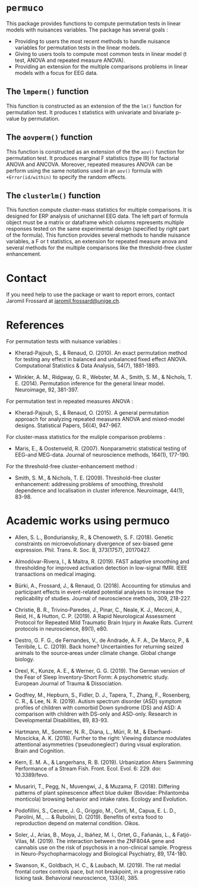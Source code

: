 
# `permuco`

This package provides functions to compute permutation tests in linear
models with nuisances variables. The package has several goals :

  - Providing to users the most recent methods to handle nuisance
    variables for permutation tests in the linear models.
  - Giving to users tools to compute most common tests in linear model
    (t test, ANOVA and repeated measure ANOVA).
  - Providing an extension for the multiple comparisons problems in
    linear models with a focus for EEG data.

## The `lmperm()` function

This function is constructed as an extension of the the `lm()` function
for permutation test. It produces t statistics with univariate and
bivariate p-value by permutation.

## The `aovperm()` function

This function is constructed as an extension of the the `aov()` function
for permutation test. It produces marginal F statistics (type III) for
factorial ANOVA and ANCOVA. Moreover, repeated measures ANOVA can be
perform using the same notations used in an `aov()` formula with
`+Error(id/within)` to specify the random effects.

## The `clusterlm()` function

This function compute cluster-mass statistics for multiple comparisons.
It is designed for ERP analysis of unichannel EEG data. The left part of
formula object must be a matrix or dataframe which columns represents
multiple responses tested on the same experimental design (specified by
right part of the formula). This function provides several methods to
handle nuisance variables, a F or t statistics, an extension for
repeated measure anova and several methods for the multiple comparisons
like the threshold-free cluster enhancement.

# Contact

If you need help to use the package or want to report errors, contact
Jaromil Frossard at <jaromil.frossard@unige.ch>.

# References

For permutation tests with nuisance variables :

  - Kherad-Pajouh, S., & Renaud, O. (2010). An exact permutation method
    for testing any effect in balanced and unbalanced fixed effect
    ANOVA. Computational Statistics & Data Analysis, 54(7), 1881-1893.

  - Winkler, A. M., Ridgway, G. R., Webster, M. A., Smith, S. M., &
    Nichols, T. E. (2014). Permutation inference for the general linear
    model. Neuroimage, 92, 381-397.

For permutation test in repeated measures ANOVA :

  - Kherad-Pajouh, S., & Renaud, O. (2015). A general permutation
    approach for analyzing repeated measures ANOVA and mixed-model
    designs. Statistical Papers, 56(4), 947-967.

For cluster-mass statistics for the muliple comparison problems :

  - Maris, E., & Oostenveld, R. (2007). Nonparametric statistical
    testing of EEG-and MEG-data. Journal of neuroscience methods,
    164(1), 177-190.

For the threshold-free cluster-enhancement method :

  - Smith, S. M., & Nichols, T. E. (2009). Threshold-free cluster
    enhancement: addressing problems of smoothing, threshold dependence
    and localisation in cluster inference. Neuroimage, 44(1), 83-98.

# Academic works using permuco

  - Allen, S. L., Bonduriansky, R., & Chenoweth, S. F. (2018). Genetic
    constraints on microevolutionary divergence of sex-biased gene
    expression. Phil. Trans. R. Soc. B, 373(1757), 20170427.

  - Almodóvar-Rivera, I., & Maitra, R. (2019). FAST adaptive smoothing
    and thresholding for improved activation detection in low-signal
    fMRI. IEEE transactions on medical imaging.

  - Bürki, A., Frossard, J., & Renaud, O. (2018). Accounting for
    stimulus and participant effects in event-related potential analyses
    to increase the replicability of studies. Journal of neuroscience
    methods, 309, 218-227.

  - Christie, B. R., Trivino‐Paredes, J., Pinar, C., Neale, K. J.,
    Meconi, A., Reid, H., & Hutton, C. P. (2019). A Rapid Neurological
    Assessment Protocol for Repeated Mild Traumatic Brain Injury in
    Awake Rats. Current protocols in neuroscience, 89(1), e80.

  - Destro, G. F. G., de Fernandes, V., de Andrade, A. F. A., De Marco,
    P., & Terribile, L. C. (2019). Back home? Uncertainties for
    returning seized animals to the source‐areas under climate change.
    Global change biology.

  - Drexl, K., Kunze, A. E., & Werner, G. G. (2019). The German version
    of the Fear of Sleep Inventory-Short Form: A psychometric study.
    European Journal of Trauma & Dissociation.

  - Godfrey, M., Hepburn, S., Fidler, D. J., Tapera, T., Zhang, F.,
    Rosenberg, C. R., & Lee, N. R. (2019). Autism spectrum disorder
    (ASD) symptom profiles of children with comorbid Down syndrome (DS)
    and ASD: A comparison with children with DS-only and ASD-only.
    Research in Developmental Disabilities, 89, 83-93.

  - Hartmann, M., Sommer, N. R., Diana, L., Müri, R. M., &
    Eberhard-Moscicka, A. K. (2018). Further to the right: Viewing
    distance modulates attentional asymmetries (‘pseudoneglect’) during
    visual exploration. Brain and Cognition.

  - Kern, E. M. A., & Langerhans, R. B. (2019). Urbanization Alters
    Swimming Performance of a Stream Fish. Front. Ecol. Evol. 6: 229.
    doi: 10.3389/fevo.

  - Musariri, T., Pegg, N., Muvengwi, J., & Muzama, F. (2018). Differing
    patterns of plant spinescence affect blue duiker (Bovidae:
    Philantomba monticola) browsing behavior and intake rates. Ecology
    and Evolution.

  - Podofillini, S., Cecere, J. G., Griggio, M., Corti, M., Capua, E. L.
    D., Parolini, M., … & Rubolini, D. (2019). Benefits of extra food to
    reproduction depend on maternal condition. Oikos.

  - Soler, J., Arias, B., Moya, J., Ibáñez, M. I., Ortet, G., Fañanás,
    L., & Fatjó-Vilas, M. (2019). The interaction between the ZNF804A
    gene and cannabis use on the risk of psychosis in a non-clinical
    sample. Progress in Neuro-Psychopharmacology and Biological
    Psychiatry, 89, 174-180.

  - Swanson, K., Goldbach, H. C., & Laubach, M. (2019). The rat medial
    frontal cortex controls pace, but not breakpoint, in a progressive
    ratio licking task. Behavioral neuroscience, 133(4), 385.
